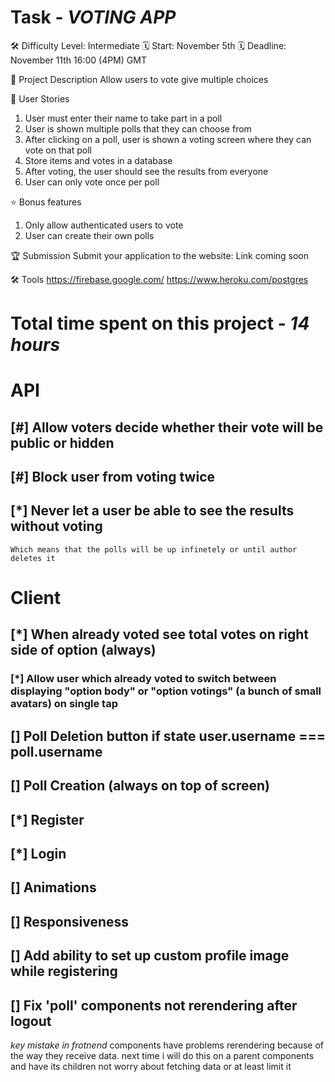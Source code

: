 # Task - *VOTING APP*

🛠️ Difficulty Level: Intermediate
🗓️ Start: November 5th
🗓️ Deadline: November 11th 16:00 (4PM) GMT

📝 Project Description
Allow users to vote give multiple choices

📔 User Stories
1. User must enter their name to take part in a poll
2. User is shown multiple polls that they can choose from
3. After clicking on a poll, user is shown a voting screen where they can vote on that poll
4. Store items and votes in a database
5. After voting, the user should see the results from everyone
6. User can only vote once per poll

⭐ Bonus features
1. Only allow authenticated users to vote
2. User can create their own polls 

🏆 Submission
Submit your application to the website:
Link coming soon

🛠️  Tools
https://firebase.google.com/
https://www.heroku.com/postgres



# Total time spent on this project - *14 hours*

# API
## [#] Allow voters decide whether their vote will be public or hidden
## [#] Block user from voting twice
## [*] Never let a user be able to see the results without voting
    Which means that the polls will be up infinetely or until author deletes it

# Client 
## [*] When already voted see total votes on right side of option (always)
### [*] Allow user which already voted to switch between displaying "option body" or "option votings" (a bunch of small avatars) on single tap
## [] Poll Deletion button if state user.username === poll.username
## [] Poll Creation (always on top of screen)
## [*] Register
## [*] Login
## [] Animations
## [] Responsiveness
## [] Add ability to set up custom profile image while registering
## [] Fix 'poll' components not rerendering after logout 



*key mistake in frotnend*
components have problems rerendering because of the way they receive data. next time i will do this on a parent components and have its children not worry about fetching data or at least limit it